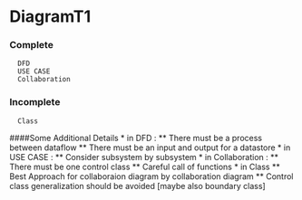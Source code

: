 # DiagramT1
### Complete
      DFD
      USE CASE
      Collaboration
### Incomplete
      Class
      
      
      
####Some Additional Details
      * in DFD : 
            ** There must be a process between dataflow
            ** There must be an input and output for  a datastore
      * in USE CASE :
            ** Consider subsystem by subsystem
      * in Collaboration :
            ** There must be one control class
            ** Careful call of functions
      * in Class
            ** Best Approach for collaboraion diagram by collaboration diagram
            ** Control class generalization should be avoided [maybe also boundary class]
